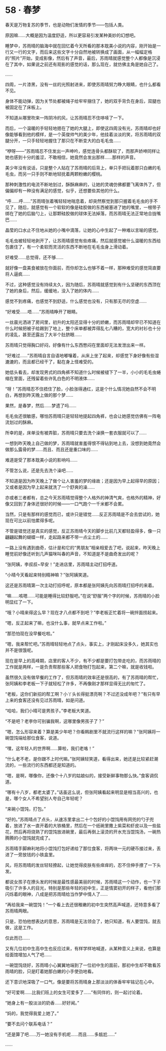 # 58 · 春梦

春天是万物复苏的季节，也是动物们发情的季节——包括人类。

原因嘛……大概是因为温度舒适，所以更容易引发某种美妙的幻想吧。

睡梦中，苏雨晴的脑海中就在回忆着今天所看的那本耽美小说的内容，刚开始是一行又一行的文字，而后来这些文字十分自然地被转换成了画面，从一幅幅定格的“照片”开始，变成影像，然后有了声音，最后，苏雨晴就感觉整个人都像是沉浸在了其中，如果说之前还有观影的感觉的话，那么现在，就仿佛主角是她自己了。

……

四周，一片漆黑，没有一丝的光照射进来，即使苏雨晴努力睁大眼睛，也什么都看不见。

身体不能动弹，因为关节处都被绳子给牢牢捆住了，她的双手背负在身后，双腿也被固定在了床板上。

不知道从哪里吹来一阵阴冷的风，让苏雨晴忍不住哆嗦了一下。

而后，一个温暖的手轻轻地摁在了她的大腿上，即使这四周没有光，苏雨晴却也好像能够看到他的模样，是一个英俊帅气的美少年，他挂着淡淡的笑，将苏雨晴的双腿分开，一只手轻轻地握住了那只在不断变大的白毛毛虫……

“咿呀——”苏雨晴忍不住发出一声呻吟，感觉连骨头都酥软了，而那声娇呻同样让她也感到十分的羞涩，不敢相信，她竟然会发出那样……那样的声音。

美少年没有说话，只是整个人贴在了苏雨晴的后背上，单只手把玩着那只白嫩的毛毛虫，而另一只手则不断地轻抚着两颗粉嫩的樱桃。

那种刺激性的电流不断地划过，酥酥麻麻的，让她的灵魂仿佛都要飞离体外了，但偏偏却有一种没有满足的感觉，似乎，还想要些其他的什么。

“呼……呼……”苏雨晴张着嘴轻轻地喘息着，却突然察觉到那只握着毛毛虫的手不见了，随后，就感觉有一个软软的像是硅胶做的东西被塞进了她的嘴里，一根带子绑在了她的后脑勺上，让那颗硅胶做的球体无法掉落，而苏雨晴无法正常地合拢嘴巴……

晶莹的口水止不住地从她的小嘴中滴落，让她的心中生起了一种难以言喻的感觉。

毛毛虫被轻轻地剥开了，让苏雨晴感觉有些疼痛，然后就感觉被什么温暖的东西给包裹住了，有一个柔软而灵活的东西不断地在毛毛虫身上滑动着。

好难受……总觉得，还不够……

就好像一盘美食被放在你面前，而你却怎么也够不着一样，那种难受的感觉简直要将人逼疯……

不过，这种感觉没有持续太久，因为随后，苏雨晴就感觉到有什么坚硬的东西顶在了她的身后，然后，缓缓地，没入了她的体内……

感觉不到疼痛，也感觉不到舒适，什么感觉也没有，只有那无尽的空虚……

“好难受……唔……”苏雨晴睁开了眼睛。

一丝晨光洒进了房间里，初升的太阳还显得十分的娇嫩，而苏雨晴却早已不知道在什么时候把被子给踢到了地上，整个床单都被弄得乱七八糟的，宽大的衬衫也十分的凌乱，甚至还露出了大半个肚脐眼……

苏雨晴只觉得胸口好闷，好像有什么东西憋闷在里面却无法发泄出来一样。

“好难过……”苏雨晴自言自语地嘟嚷着，从床上坐了起来，却感觉下身好像有些湿漉漉的，而且都已经干了，黏在身上怪难受的。

她低头看去，却发现男式的四角裤不知道什么时候被褪下了一半，小小的毛毛虫蜷缩在里面，还残留着些许乳白色的不明液体……

“呀！”苏雨晴忍不住捂住了脸，小脸涨得通红，这是个什么情况她自然不会不明白，再想到昨天晚上做的那个梦……

果然，是春梦，然后……梦遗了吗……

毛毛虫还很敏感，哪怕苏雨晴只是轻轻地提起四角裤，也会让她感觉仿佛有一阵电流划过的酥麻。

所幸的是，床单没有被弄脏，苏雨晴只要去洗个澡换一套衣服就可以了……

一想到昨天晚上自己做的梦，苏雨晴就害羞得恨不得钻到地上去，没想到她竟然会做那么露骨的梦……而且、而且还是重口味的……

难道是受了那本耽美小说的影响吗……

不管怎么说，还是先去洗个澡吧……

不知道是因为昨天晚上了做个让人害羞的梦的缘故；还是因为早上起得早的原因；又或者是因为早上起来就洗了一个舒爽的澡……

亦或者三者都有，总之今天苏雨晴觉得整个人格外的神清气爽，也格外的精神，好像又回到了身体还很好的时候——一口气跑个一千米都不会累。

当然，只是有那样的感觉而已，或许只是错觉……反正苏雨晴是不会去尝试的，她现在可比以前怕累得多呢。

不管是错觉还是真实的感觉，反正苏雨晴今天的脚步比前几天都轻盈得多，像一只翩翩起舞的蝴蝶一样，走起路来都不带一点尘土的……

一路上没有遇到曲奇，估计是和它的“男朋友”相亲相爱去了吧，说起来，昨天晚上睡觉前好像还听到几声猫咪叫春的声音，不知道是不是曲奇发出的呢？

“张阿姨，李叔叔~早安！”走进店里，苏雨晴主动打招呼道。

“小晴今天看起来特别精神嘛？”张阿姨笑道。

这还是苏雨晴第一次主动打招呼呢，原本都是张阿姨先向苏雨晴打招呼的来着。

“嘛……咳嗯……可能是睡得比较舒服吧。”在说“舒服”两个字的时候，苏雨晴的小脸明显红了一下。

“哦？小晴来得这么早？现在才八点都不到吧？”李老板正忙着将一碗拌面捞起来。

“嗯，反正起来了嘛，也没什么事，就早点来工作啦。”

“那恐怕现在没早餐吃啦。”

“嗯，我来帮忙吧。”苏雨晴轻轻地点了点头，事实上，才刚起床没多久，她其实也并不是很饿呢。

现在是早上的高峰期，店里的客人不少，有不少都是要打包带走吃的，而苏雨晴的工作就是两样，一是负责帮那些客人把食物打包起来，第二个嘛，就是收钱啦。

虽然很久没有做早餐的工作了，但苏雨晴的效率还是很高的，有了苏雨晴的帮忙，张阿姨和李老板一下子就轻松了许多，不再像刚才那样显得无比的匆忙了。

“老板，这你们新招的帮工啊？小丫头长得挺漂亮啊？不过还没成年吧？”有只有早上来的食客还没有见过苏雨晴，如是问道。

“哈哈，我们小晴可是男孩子。”李老板大笑道。

“不是吧？老李你可别骗我啊，这哪里像男孩子了？”

“嗯，怎么形容来着？算是美少年吧？你看韩剧里不就流行这样的嘛？”张阿姨将一碗馄饨端给那位食客，说道。

“嘿，这年轻人的世界啊……算啦，我们老咯！”

“什么老不老，是你跟不上时代嘛。”张阿姨轻笑道，看得出来，她还是比较紧赶潮流的，一些流行的东西都还是知道的。

“嗯，是啊，哪像你，还像个十八岁的姑娘似的，接受新鲜事物那么快。”食客调侃道。

“哪有十八岁，都老太婆了。”话虽这么说，但张阿姨看起来明显是相当高兴的，也是，哪个女人不希望别人夸自己年轻呢？

“来碗小馄饨，打包。”

“好的。”苏雨晴点了点头，从速冻里拿出二十个包好的小馄饨用有网兜的勺子兜着，放进了水一直开着的大铁桶里，然后在一个纸碗里撒上紫菜和虾皮以及一些盐花，然后再将烧熟了的馄饨放进碗里，最后再倒上滚烫的开水充当馄饨汤，一碗热腾腾的小馄饨就完成了。

苏雨晴手脚麻利地将小馄饨打包好递给了那位食客，将两块一元的硬币接过来，丢进了一旁放钱的小铁盒里。

风，将苏雨晴的发丝轻轻撩起，让她觉得皮肤有些痒痒的，忍不住伸手撩了一下头发。

都说女孩子在撩头发的时候是最性感最美丽的时候，苏雨晴这一个动作，也一下子吸引了许多人的目光，特别是那些年轻的初中生，正是情窦初开的样子，看他们那闪烁着的眼神，八成是把苏雨晴给当作梦中情人了……

“再给我来一碗馄饨！”一个看上去还很稚嫩的初中生突然高声喊道，还特意多看了苏雨晴两眼。

只是，恐怕他想表达的意思，苏雨晴是无法领会了，她只知道，有人要馄饨，就去做，这是工作。

仅此而已……

又有几位初中生高中生也反应过来，有样学样地喊道，从某种意义上来说，也算是给面馆增加人气了吧……

一碗馄饨烧好，苏雨晴小心翼翼地端到了一位初中生的面前，那初中生却不敢看苏雨晴的脸，只是盯着她那白嫩的小手使劲地看。

还下意识地深吸了一口气，像是要将苏雨晴身上那淡淡的体香牢牢铭记在心中。

“好可爱啊……比我们班上的女生可爱多了……”有同伴的，则一起讨论着。

“她身上有一股淡淡的奶香……好好闻。”

“妈的，我觉得我爱上她了。”

“要不去问个联系电话？”

“还是算了吧……万一她没有手机呢……而且……多尴尬……”

……
